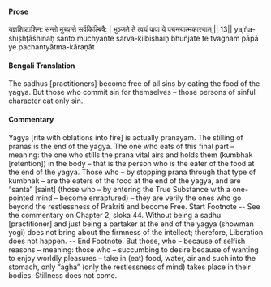 #### Prose 

यज्ञशिष्टाशिन: सन्तो मुच्यन्ते सर्वकिल्बिषै: |
भुञ्जते ते त्वघं पापा ये पचन्त्यात्मकारणात् || 13||
yajña-śhiṣhṭāśhinaḥ santo muchyante sarva-kilbiṣhaiḥ
bhuñjate te tvaghaṁ pāpā ye pachantyātma-kāraṇāt

 #### Bengali Translation 

The sadhus [practitioners] become free of all sins by eating the food of the yagya. But those who commit sin for themselves – those persons of sinful character eat only sin.

 #### Commentary 

Yagya [rite with oblations into fire] is actually pranayam. The stilling of pranas is the end of the yagya. The one who eats of this final part – meaning: the one who stills the prana vital airs and holds them (kumbhak [retention]) in the body – that is the person who is the eater of the food at the end of the yagya. Those who – by stopping prana through that type of kumbhak – are the eaters of the food at the end of the yagya, and are “santa” [saint] (those who – by entering the True Substance with a one-pointed mind – become enraptured) – they are verily the ones who go beyond the restlessness of Prakriti and become Free. Start Footnote -- See the commentary on Chapter 2, sloka 44. Without being a sadhu [practitioner] and just being a partaker at the end of the yagya (showman yogi) does not bring about the firmness of the intellect; therefore, Liberation does not happen. -- End Footnote. But those, who – because of selfish reasons – meaning: those who – succumbing to desire because of wanting to enjoy worldly pleasures – take in (eat) food, water, air and such into the stomach, only “agha” (only the restlessness of mind) takes place in their bodies. Stillness does not come.